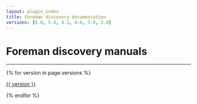 ```yaml
---
layout: plugin_index
title: Foreman discovery documentation
versions: [6.0, 5.0, 4.1, 4.0, 3.0, 2.0]
---
```


# Foreman discovery manuals
-----------------------------

<div class='row plugin-manual'>
    {% for version in page.versions %}
	<div class='col-md-4 center'>
		<a href="plugins/foreman_discovery/{{ version }}/index.html" class="btn-doc btn">
			<i class="fa fa-newspaper-o"></i>
			<p id='manual'>{{ version }}</p>
		</a>
	</div>
    {% endfor %}
</div>
